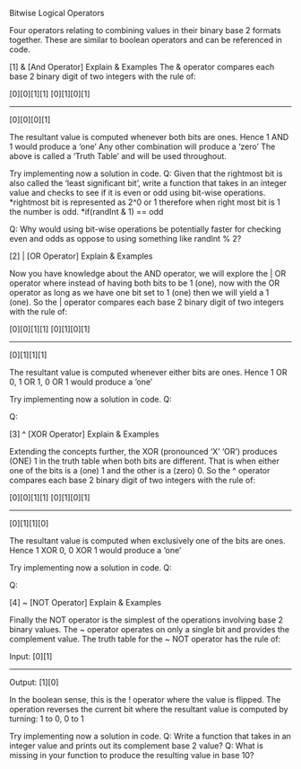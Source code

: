 Bitwise Logical Operators

Four operators relating to combining values in their binary base 2 formats together.  These are similar to boolean operators and can be referenced in code.

[1] & [And Operator]
Explain & Examples
The & operator compares each base 2 binary digit of two integers with the rule of:

[0][0][1][1]
[0][1][0][1]
________
[0][0][0][1]

The resultant value is computed whenever both bits are ones.  Hence 1 AND 1 would produce a ‘one’  Any other combination will produce a ‘zero’  The above is called a ‘Truth Table’ and will be used throughout.

Try implementing now a solution in code.
Q:  Given that the rightmost bit is also called the ‘least significant bit’, write a function that takes in an integer value and checks to see if it is even or odd using bit-wise operations.
*rightmost bit is represented as 2^0 or 1 therefore when right most bit is 1 the number is odd.
*if(randInt & 1) == odd

Q:  Why would using bit-wise operations be potentially faster for checking even and odds as oppose to using something like randInt % 2?

[2] | [OR Operator]
Explain & Examples

Now you have knowledge about the AND operator, we will explore the | OR operator where instead of having both bits to be 1 (one), now with the OR operator as long as we have one bit set to 1 (one) then we will yield a 1 (one).  So the | operator compares each base 2 binary digit of two integers with the rule of:

[0][0][1][1]
[0][1][0][1]
________
[0][1][1][1]

The resultant value is computed whenever either bits are ones.  Hence 1 OR 0, 1 OR 1, 0 OR 1 would produce a ‘one’

Try implementing now a solution in code.
Q:

Q:

[3] ^ [XOR Operator]
Explain & Examples

Extending the concepts further, the XOR (pronounced ‘X’ ‘OR’) produces (ONE) 1 in the truth table when both bits are different.  That is when either one of the bits is a (one) 1 and the other is a (zero) 0.
So the ^ operator compares each base 2 binary digit of two integers with the rule of:

[0][0][1][1]
[0][1][0][1]
________
[0][1][1][0]

The resultant value is computed when exclusively one of the bits are ones.  Hence 1 XOR 0, 0 XOR 1 would produce a ‘one’

Try implementing now a solution in code.
Q:

Q:

[4] ~ [NOT Operator]
Explain & Examples

Finally the NOT operator is the simplest of the operations involving base 2 binary values.
The ~ operator operates on only a single bit and provides the complement value.  The truth table for the ~ NOT operator has the rule of:

Input:    [0][1]
______   ____
Output: [1][0]

In the boolean sense, this is the ! operator where the value is flipped.  The operation reverses the current bit where the resultant value is computed by turning:  1 to 0, 0 to 1

Try implementing now a solution in code.
Q:
Write a function that takes in an integer value and prints out its complement base 2 value?
Q:
What is missing in your function to produce the resulting value in base 10?